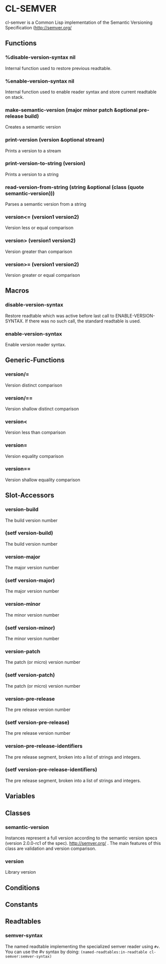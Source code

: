 # CL-SEMVER

cl-semver is a Common Lisp implementation of the Semantic Versioning Specification (http://semver.org/

## Functions
### %disable-version-syntax nil
Internal function used to restore previous readtable.


### %enable-version-syntax nil
Internal function used to enable reader syntax and store current
readtable on stack.


### make-semantic-version (major minor patch &optional pre-release build)
Creates a semantic version


### print-version (version &optional stream)
Prints a version to a stream


### print-version-to-string (version)
Prints a version to a string


### read-version-from-string (string &optional (class (quote semantic-version)))
Parses a semantic version from a string


### version<= (version1 version2)
Version less or equal comparison

### version> (version1 version2)
Version greater than comparison


### version>= (version1 version2)
Version greater or equal comparison


## Macros
### disable-version-syntax
Restore readtable which was active before last call to
ENABLE-VERSION-SYNTAX. If there was no such call, the standard
readtable is used.

### enable-version-syntax
Enable version reader syntax.

## Generic-Functions
### version/=
Version distinct comparison

### version/==
Version shallow distinct comparison

### version<
Version less than comparison

### version=
Version equality comparison

### version==
Version shallow equality comparison

## Slot-Accessors
### version-build
The build version number

### (setf version-build)
The build version number

### version-major
The major version number

### (setf version-major)
The major version number

### version-minor
The minor version number

### (setf version-minor)
The minor version number

### version-patch
The patch (or micro) version number

### (setf version-patch)
The patch (or micro) version number

### version-pre-release
The pre release version number

### (setf version-pre-release)
The pre release version number

### version-pre-release-identifiers
The pre release segment, broken into a list of strings and integers.

### (setf version-pre-release-identifiers)
The pre release segment, broken into a list of strings and integers.

## Variables
## Classes
### semantic-version
Instances represent a full version according to the semantic version specs (version 2.0.0-rc1 of the spec). http://semver.org/ . The main features of this class are validation and version comparison.

### version
Library version

## Conditions
## Constants
## Readtables

### semver-syntax
The named readtable implementing the specialized semver reader using `#v`.
You can use the #v syntax by doing:
`(named-readtables:in-readtable cl-semver:semver-syntax)`
